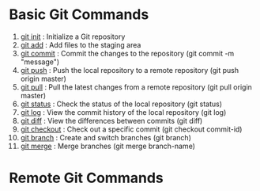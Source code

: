 # Basic Git Commands
1. [git init](https://git-scm.com/book/en/v2/Getting-Started-Git-Basics) : Initialize a Git repository
2. [git add](https://git-scm.com/book/en/v2/Getting-Started-Git-Basics#Adding-Changes) : Add files to the staging area
3. [git commit](https://git-scm.com/book/en/v2/Getting-Started-Git-Basics#Committing-Changes) : Commit the changes to the repository    (git commit -m "message")   
4. [git push](https://git-scm.com/book/en/v2/Getting-Started-Git-Basics#Pushing-to-a-Remote-Repository) : Push the local repository to a remote repository   (git push origin master)
5. [git pull](https://git-scm.com/book/en/v2/Getting-Started-Git-Basics#Pulling-from-a-Remote-Repository) : Pull the latest changes from a remote repository   (git pull origin master) 
6. [git status](https://git-scm.com/book/en/v2/Getting-Started-Git-Basics#Checking-the-Status-of-the-Repository) : Check the status of the local repository   (git status)
7. [git log](https://git-scm.com/book/en/v2/Getting-Started-Git-Basics#Viewing-the-Commit-History) : View the commit history of the local repository   (git log)
8. [git diff](https://git-scm.com/book/en/v2/Getting-Started-Git-Basics#Viewing-the-Differences-between-Commits) : View the differences between commits   (git diff)
9. [git checkout](https://git-scm.com/book/en/v2/Getting-Started-Git-Basics#Checking-out-a-Specific-Commit) : Check out a specific commit   (git checkout commit-id)
10. [git branch](https://git-scm.com/book/en/v2/Getting-Started-Git-Basics#Creating-and-Switching-Branches) : Create and switch branches   (git branch)
11. [git merge](https://git-scm.com/book/en/v2/Getting-Started-Git-Basics#Merging-Branches) : Merge branches   (git merge branch-name)


# Remote Git Commands 
